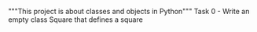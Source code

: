 """This project is about classes and objects in Python"""
Task 0 - Write an empty class Square that defines a square
